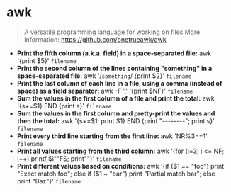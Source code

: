 # awk
> A versatile programming language for working on files
> More information: <https://github.com/onetrueawk/awk>
- **Print the fifth column (a.k.a. field) in a space-separated file:**
awk '{print $5}' `filename`
- **Print the second column of the lines containing "something" in a space-separated file:**
awk '/`something`/ {print $2}' `filename`
- **Print the last column of each line in a file, using a comma (instead of space) as a field separator:**
awk -F ',' '{print $NF}' `filename`
- **Sum the values in the first column of a file and print the total:**
awk '{s+=$1} END {print s}' `filename`
- **Sum the values in the first column and pretty-print the values and then the total:**
awk '{s+=$1; print $1} END {print "--------"; print s}' `filename`
- **Print every third line starting from the first line:**
awk 'NR%3==1' `filename`
- **Print all values starting from the third column:**
awk '{for (i=3; i <= NF; i++) printf $i""FS; print""}' `filename`
- **Print different values based on conditions:**
awk '{if ($1 == "foo") print "Exact match foo"; else if ($1 ~ "bar") print "Partial match bar"; else print "Baz"}' `filename`
